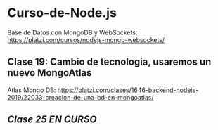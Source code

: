 # Curso-de-Node.js
Base de Datos con MongoDB y WebSockets:
https://platzi.com/cursos/nodejs-mongo-websockets/

## **Clase 19: Cambio de tecnologia**, usaremos un nuevo **MongoAtlas** ##
Atlas Mongo DB: https://platzi.com/clases/1646-backend-nodejs-2019/22033-creacion-de-una-bd-en-mongoatlas/

## *Clase 25 EN CURSO* ##

